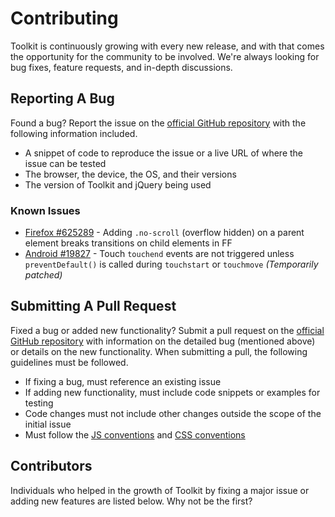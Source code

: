 # Contributing #

Toolkit is continuously growing with every new release,
and with that comes the opportunity for the community to be involved.
We're always looking for bug fixes, feature requests, and in-depth discussions.

## Reporting A Bug ##

Found a bug? Report the issue on the [official GitHub repository](https://github.com/titon/toolkit/issues)
with the following information included.

* A snippet of code to reproduce the issue or a live URL of where the issue can be tested
* The browser, the device, the OS, and their versions
* The version of Toolkit and jQuery being used

### Known Issues ###

* [Firefox #625289](https://bugzilla.mozilla.org/show_bug.cgi?id=625289) -
    Adding `.no-scroll` (overflow hidden) on a parent element breaks transitions on child elements in FF
* [Android #19827](https://code.google.com/p/android/issues/detail?id=19827) -
    Touch `touchend` events are not triggered unless `preventDefault()` is called during `touchstart` or `touchmove` *(Temporarily patched)*

## Submitting A Pull Request ##

Fixed a bug or added new functionality? Submit a pull request on the
[official GitHub repository](https://github.com/titon/toolkit/pulls) with information on the detailed bug
(mentioned above) or details on the new functionality. When submitting a pull,
the following guidelines must be followed.

* If fixing a bug, must reference an existing issue
* If adding new functionality, must include code snippets or examples for testing
* Code changes must not include other changes outside the scope of the initial issue
* Must follow the [JS conventions](../development/js/conventions.md) and [CSS conventions](../development/css/bem.md)

## Contributors ##

Individuals who helped in the growth of Toolkit by fixing a major issue or adding new features are listed below.
Why not be the first?